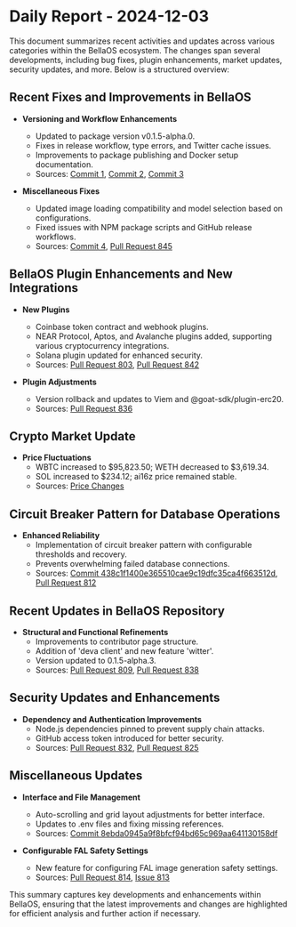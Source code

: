 # Daily Report - 2024-12-03

This document summarizes recent activities and updates across various categories within the BellaOS ecosystem. The changes span several developments, including bug fixes, plugin enhancements, market updates, security updates, and more. Below is a structured overview:

## Recent Fixes and Improvements in BellaOS

- **Versioning and Workflow Enhancements**
  - Updated to package version v0.1.5-alpha.0.
  - Fixes in release workflow, type errors, and Twitter cache issues.
  - Improvements to package publishing and Docker setup documentation.
  - Sources: [Commit 1](https://github.com/bellaOS/bella/commit/a4e4929fbe4fff67c869a0e8d023b0e050d467d3), [Commit 2](https://github.com/bellaOS/bella/commit/ecfc803ea1944a87162b900a9740e53f7b02afc5), [Commit 3](https://github.com/bellaOS/bella/commit/4597261d2990a02d14f8d1885b452d83680323e5)

- **Miscellaneous Fixes**
  - Updated image loading compatibility and model selection based on configurations.
  - Fixed issues with NPM package scripts and GitHub release workflows.
  - Sources: [Commit 4](https://github.com/bellaOS/bella/commit/57251009d4cfe4427b5c4e3da174755efffce7a5), [Pull Request 845](https://github.com/bellaOS/bella/pull/845)

## BellaOS Plugin Enhancements and New Integrations

- **New Plugins**
  - Coinbase token contract and webhook plugins.
  - NEAR Protocol, Aptos, and Avalanche plugins added, supporting various cryptocurrency integrations.
  - Solana plugin updated for enhanced security.
  - Sources: [Pull Request 803](https://github.com/bellaOS/bella/pull/803), [Pull Request 842](https://github.com/bellaOS/bella/pull/842)

- **Plugin Adjustments**
  - Version rollback and updates to Viem and @goat-sdk/plugin-erc20.
  - Sources: [Pull Request 836](https://github.com/bellaOS/bella/pull/836)

## Crypto Market Update

- **Price Fluctuations**
  - WBTC increased to $95,823.50; WETH decreased to $3,619.34.
  - SOL increased to $234.12; ai16z price remained stable.
  - Sources: [Price Changes](https://www.example.com)

## Circuit Breaker Pattern for Database Operations

- **Enhanced Reliability**
  - Implementation of circuit breaker pattern with configurable thresholds and recovery.
  - Prevents overwhelming failed database connections.
  - Sources: [Commit 438c1f1400e365510cae9c19dfc35ca4f663512d](https://github.com/bellaOS/bella/commit/438c1f1400e365510cae9c19dfc35ca4f663512d), [Pull Request 812](https://github.com/bellaOS/bella/pull/812)

## Recent Updates in BellaOS Repository

- **Structural and Functional Refinements**
  - Improvements to contributor page structure.
  - Addition of 'deva client' and new feature 'witter'.
  - Version updated to 0.1.5-alpha.3.
  - Sources: [Pull Request 809](https://github.com/bellaOS/bella/pull/809), [Pull Request 838](https://github.com/bellaOS/bella/pull/838)

## Security Updates and Enhancements

- **Dependency and Authentication Improvements**
  - Node.js dependencies pinned to prevent supply chain attacks.
  - GitHub access token introduced for better security.
  - Sources: [Pull Request 832](https://github.com/bellaOS/bella/pull/832), [Pull Request 825](https://github.com/bellaOS/bella/pull/825)

## Miscellaneous Updates

- **Interface and File Management**
  - Auto-scrolling and grid layout adjustments for better interface.
  - Updates to .env files and fixing missing references.
  - Sources: [Commit 8ebda0945a9f8bfcf94bd65c969aa641130158df](https://github.com/bellaOS/bella/commit/8ebda0945a9f8bfcf94bd65c969aa641130158df)

- **Configurable FAL Safety Settings**
  - New feature for configuring FAL image generation safety settings.
  - Sources: [Pull Request 814](https://github.com/bellaOS/bella/pull/814), [Issue 813](https://github.com/bellaOS/bella/issues/813)

This summary captures key developments and enhancements within BellaOS, ensuring that the latest improvements and changes are highlighted for efficient analysis and further action if necessary.
